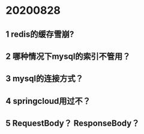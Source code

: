 # 20200828

## 1 redis的缓存雪崩?

## 2 哪种情况下mysql的索引不管用？

## 3 mysql的连接方式？

## 4 springcloud用过不？

## 5 RequestBody？ ResponseBody？
